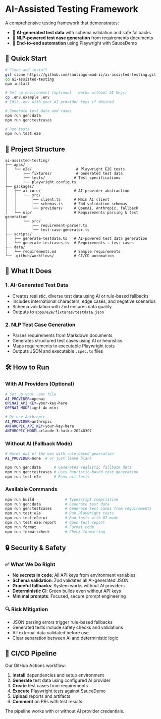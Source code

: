 # AI-Assisted Testing Framework

A comprehensive testing framework that demonstrates:
- 🤖 **AI-generated test data** with schema validation and safe fallbacks
- 📝 **NLP-powered test case generation** from requirements documents
- 🎯 **End-to-end automation** using Playwright with SauceDemo

## 🚀 Quick Start

```bash
# Clone and install
git clone https://github.com/santiago-madriz/ai-assisted-testing.git
cd ai-assisted-testing
npm install

# Set up environment (optional - works without AI keys)
cp .env.example .env
# Edit .env with your AI provider keys if desired

# Generate test data and cases
npm run gen:data
npm run gen:testcases

# Run tests
npm run test:e2e
```

## 📁 Project Structure

```
ai-assisted-testing/
├── apps/
│   └── e2e/                    # Playwright E2E tests
│       ├── fixtures/           # Generated test data
│       ├── tests/             # Test specifications
│       └── playwright.config.ts
├── packages/
│   ├── ai-core/               # AI provider abstraction
│   │   └── src/
│   │       ├── client.ts      # Main AI client
│   │       ├── schemas.ts     # Zod validation schemas
│   │       └── providers/     # OpenAI, Anthropic, fallback
│   └── nlp/                   # Requirements parsing & test generation
│       └── src/
│           ├── requirement-parser.ts
│           └── test-case-generator.ts
├── scripts/
│   ├── generate-testdata.ts   # AI-powered test data generation
│   └── generate-testcases.ts  # Requirements → test cases
├── data/
│   └── requirements.md        # Sample requirements
└── .github/workflows/         # CI/CD automation
```

## 🧪 What It Does

### 1. AI-Generated Test Data
- Creates realistic, diverse test data using AI or rule-based fallbacks
- Includes international characters, edge cases, and negative scenarios
- Schema validation with Zod ensures data quality
- Outputs to `apps/e2e/fixtures/testdata.json`

### 2. NLP Test Case Generation
- Parses requirements from Markdown documents
- Generates structured test cases using AI or heuristics
- Maps requirements to executable Playwright tests
- Outputs JSON and executable `.spec.ts` files

## 🛠️ How to Run

### With AI Providers (Optional)
```bash
# Set up your .env file
AI_PROVIDER=openai
OPENAI_API_KEY=your-key-here
OPENAI_MODEL=gpt-4o-mini

# Or use Anthropic
AI_PROVIDER=anthropic
ANTHROPIC_API_KEY=your-key-here
ANTHROPIC_MODEL=claude-3-haiku-20240307
```

### Without AI (Fallback Mode)
```bash
# Works out of the box with rule-based generation
AI_PROVIDER=none  # or just leave blank

npm run gen:data      # Generates realistic fallback data
npm run gen:testcases # Uses heuristic-based test generation
npm run test:e2e      # Runs all tests
```

### Available Commands
```bash
npm run build              # TypeScript compilation
npm run gen:data           # Generate test data
npm run gen:testcases      # Generate test cases from requirements
npm run test:e2e           # Run Playwright tests
npm run test:e2e:ui        # Run tests with UI mode
npm run test:e2e:report    # Open test report
npm run format             # Format code
npm run format:check       # Check formatting
```

## 🔒 Security & Safety

### ✅ What We Do Right
- **No secrets in code**: All API keys from environment variables
- **Schema validation**: Zod validates all AI-generated JSON
- **Graceful fallbacks**: System works without AI providers
- **Deterministic CI**: Green builds even without API keys
- **Minimal prompts**: Focused, secure prompt engineering

### 🔍 Risk Mitigation
- JSON parsing errors trigger rule-based fallbacks
- Generated tests include safety checks and validations
- All external data validated before use
- Clear separation between AI and deterministic logic

## 🚀 CI/CD Pipeline

Our GitHub Actions workflow:
1. **Install** dependencies and setup environment
2. **Generate** test data using configured AI provider
3. **Create** test cases from requirements
4. **Execute** Playwright tests against SauceDemo
5. **Upload** reports and artifacts
6. **Comment** on PRs with test results

The pipeline works with or without AI provider credentials.
